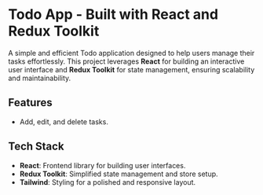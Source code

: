 # Todo App - Built with React and Redux Toolkit  

A simple and efficient Todo application designed to help users manage their tasks effortlessly. This project leverages **React** for building an interactive user interface and **Redux Toolkit** for state management, ensuring scalability and maintainability.  

## Features  

- Add, edit, and delete tasks.
## Tech Stack  

- **React**: Frontend library for building user interfaces.  
- **Redux Toolkit**: Simplified state management and store setup.  
- **Tailwind**: Styling for a polished and responsive layout.
